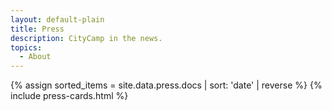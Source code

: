 ```yaml
---
layout: default-plain
title: Press
description: CityCamp in the news.
topics:
  - About
---
```


<div class="container post-main">
  {% assign sorted_items = site.data.press.docs | sort: 'date' | reverse %}
  {% include press-cards.html %}
</div>